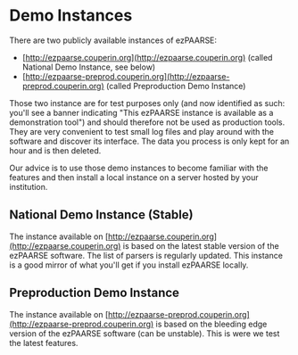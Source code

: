 # Demo Instances #

There are two publicly available instances of ezPAARSE:
* [http://ezpaarse.couperin.org](http://ezpaarse.couperin.org) (called National Demo Instance, see below)
* [http://ezpaarse-preprod.couperin.org](http://ezpaarse-preprod.couperin.org) (called Preproduction Demo Instance)

Those two instance are for test purposes only (and now identified as such: you'll see a banner indicating "This ezPAARSE instance is available as a demonstration tool") and should therefore not be used as production tools. They are very convenient to test small log files and play around with the software and discover its interface. The data you process is only kept for an hour and is then deleted. 

Our advice is to use those demo instances to become familiar with the features and then install a local instance on a server hosted by your institution.

## National Demo Instance (Stable) ##
The instance available on [http://ezpaarse.couperin.org](http://ezpaarse.couperin.org) is based on the latest stable version of the ezPAARSE software. The list of parsers is regularly updated. This instance is a good mirror of what you'll get if you install ezPAARSE locally.


## Preproduction Demo Instance ##
The instance available on [http://ezpaarse-preprod.couperin.org](http://ezpaarse-preprod.couperin.org) is based on the bleeding edge version of the ezPAARSE software (can be unstable).
This is were we test the latest features.

